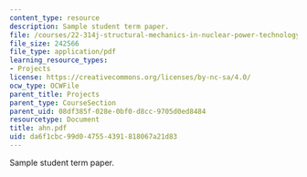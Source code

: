 ```yaml
---
content_type: resource
description: Sample student term paper.
file: /courses/22-314j-structural-mechanics-in-nuclear-power-technology-fall-2006/da6f1cbc99d047554391818067a21d83_ahn.pdf
file_size: 242566
file_type: application/pdf
learning_resource_types:
- Projects
license: https://creativecommons.org/licenses/by-nc-sa/4.0/
ocw_type: OCWFile
parent_title: Projects
parent_type: CourseSection
parent_uid: 08df385f-028e-0bf0-d8cc-9705d0ed8484
resourcetype: Document
title: ahn.pdf
uid: da6f1cbc-99d0-4755-4391-818067a21d83
---
```

Sample student term paper.